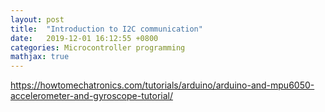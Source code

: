 ```yaml
---
layout: post
title:  "Introduction to I2C communication"
date:   2019-12-01 16:12:55 +0800
categories: Microcontroller programming
mathjax: true
---
```


https://howtomechatronics.com/tutorials/arduino/arduino-and-mpu6050-accelerometer-and-gyroscope-tutorial/
